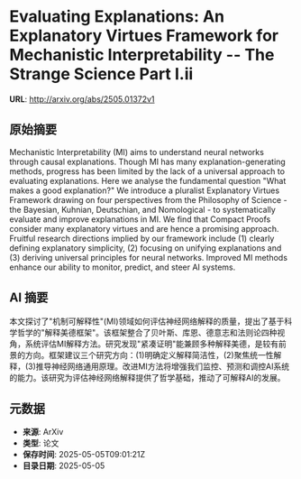 # Evaluating Explanations: An Explanatory Virtues Framework for Mechanistic Interpretability -- The Strange Science Part I.ii

**URL**: http://arxiv.org/abs/2505.01372v1

## 原始摘要

Mechanistic Interpretability (MI) aims to understand neural networks through
causal explanations. Though MI has many explanation-generating methods,
progress has been limited by the lack of a universal approach to evaluating
explanations. Here we analyse the fundamental question "What makes a good
explanation?" We introduce a pluralist Explanatory Virtues Framework drawing on
four perspectives from the Philosophy of Science - the Bayesian, Kuhnian,
Deutschian, and Nomological - to systematically evaluate and improve
explanations in MI. We find that Compact Proofs consider many explanatory
virtues and are hence a promising approach. Fruitful research directions
implied by our framework include (1) clearly defining explanatory simplicity,
(2) focusing on unifying explanations and (3) deriving universal principles for
neural networks. Improved MI methods enhance our ability to monitor, predict,
and steer AI systems.


## AI 摘要

本文探讨了"机制可解释性"(MI)领域如何评估神经网络解释的质量，提出了基于科学哲学的"解释美德框架"。该框架整合了贝叶斯、库恩、德意志和法则论四种视角，系统评估MI解释方法。研究发现"紧凑证明"能兼顾多种解释美德，是较有前景的方向。框架建议三个研究方向：(1)明确定义解释简洁性，(2)聚焦统一性解释，(3)推导神经网络通用原理。改进MI方法将增强我们监控、预测和调控AI系统的能力。该研究为评估神经网络解释提供了哲学基础，推动了可解释AI的发展。

## 元数据

- **来源**: ArXiv
- **类型**: 论文
- **保存时间**: 2025-05-05T09:01:21Z
- **目录日期**: 2025-05-05
